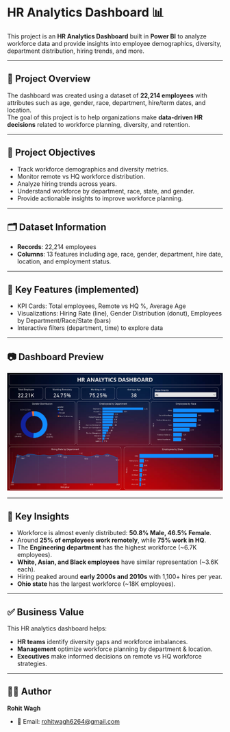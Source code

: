 # HR Analytics Dashboard 📊

This project is an **HR Analytics Dashboard** built in **Power BI** to analyze workforce data and provide insights into employee demographics, diversity, department distribution, hiring trends, and more.

---

## 🚀 Project Overview
The dashboard was created using a dataset of **22,214 employees** with attributes such as age, gender, race, department, hire/term dates, and location.  
The goal of this project is to help organizations make **data-driven HR decisions** related to workforce planning, diversity, and retention.

---

## 📌 Project Objectives
- Track workforce demographics and diversity metrics.
- Monitor remote vs HQ workforce distribution.
- Analyze hiring trends across years.
- Understand workforce by department, race, state, and gender.
- Provide actionable insights to improve workforce planning.

---

## 🗂 Dataset Information
- **Records**: 22,214 employees  
- **Columns**: 13 features including age, race, gender, department, hire date, location, and employment status.  

---

## 📌 Key Features (implemented)
- KPI Cards: Total employees, Remote vs HQ %, Average Age  
- Visualizations: Hiring Rate (line), Gender Distribution (donut), Employees by Department/Race/State (bars)  
- Interactive filters (department, time) to explore data

---

## 📷 Dashboard Preview
![Dashboard Screenshot](Dashboard_Screenshot.png)

---

## 🚀 Key Insights
- Workforce is almost evenly distributed: **50.8% Male, 46.5% Female**.  
- Around **25% of employees work remotely**, while **75% work in HQ**.  
- The **Engineering department** has the highest workforce (~6.7K employees).  
- **White, Asian, and Black employees** have similar representation (~3.6K each).  
- Hiring peaked around **early 2000s and 2010s** with 1,100+ hires per year.  
- **Ohio state** has the largest workforce (~18K employees).  

---

## ✅ Business Value
This HR analytics dashboard helps:  
- **HR teams** identify diversity gaps and workforce imbalances.  
- **Management** optimize workforce planning by department & location.  
- **Executives** make informed decisions on remote vs HQ workforce strategies.  

---

## 👨‍💻 Author
**Rohit Wagh**  
- 📧 Email: [rohitwagh6264@gmail.com](mailto:rohitwagh6264@gmail.com)
 

